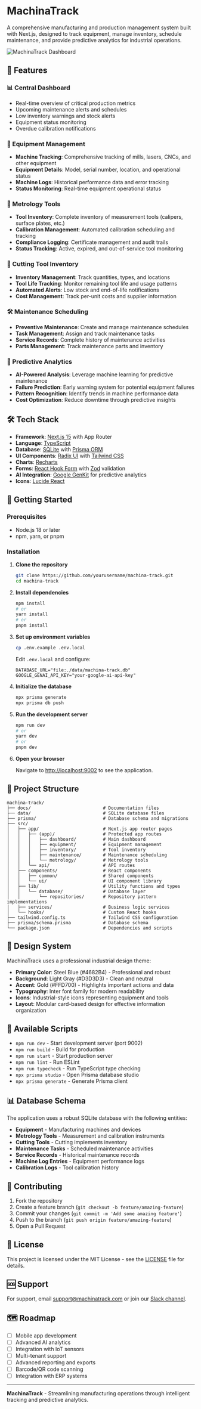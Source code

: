 # MachinaTrack

A comprehensive manufacturing and production management system built with Next.js, designed to track equipment, manage inventory, schedule maintenance, and provide predictive analytics for industrial operations.

![MachinaTrack Dashboard](docs/images/dashboard-preview.png)

## 🚀 Features

### 📊 Central Dashboard
- Real-time overview of critical production metrics
- Upcoming maintenance alerts and schedules
- Low inventory warnings and stock alerts
- Equipment status monitoring
- Overdue calibration notifications

### 🔧 Equipment Management
- **Machine Tracking**: Comprehensive tracking of mills, lasers, CNCs, and other equipment
- **Equipment Details**: Model, serial number, location, and operational status
- **Machine Logs**: Historical performance data and error tracking
- **Status Monitoring**: Real-time equipment operational status

### 📏 Metrology Tools
- **Tool Inventory**: Complete inventory of measurement tools (calipers, surface plates, etc.)
- **Calibration Management**: Automated calibration scheduling and tracking
- **Compliance Logging**: Certificate management and audit trails
- **Status Tracking**: Active, expired, and out-of-service tool monitoring

### 🔨 Cutting Tool Inventory
- **Inventory Management**: Track quantities, types, and locations
- **Tool Life Tracking**: Monitor remaining tool life and usage patterns
- **Automated Alerts**: Low stock and end-of-life notifications
- **Cost Management**: Track per-unit costs and supplier information

### 🛠️ Maintenance Scheduling
- **Preventive Maintenance**: Create and manage maintenance schedules
- **Task Management**: Assign and track maintenance tasks
- **Service Records**: Complete history of maintenance activities
- **Parts Management**: Track maintenance parts and inventory

### 🤖 Predictive Analytics
- **AI-Powered Analysis**: Leverage machine learning for predictive maintenance
- **Failure Prediction**: Early warning system for potential equipment failures
- **Pattern Recognition**: Identify trends in machine performance data
- **Cost Optimization**: Reduce downtime through predictive insights

## 🛠️ Tech Stack

- **Framework**: [Next.js 15](https://nextjs.org/) with App Router
- **Language**: [TypeScript](https://www.typescriptlang.org/)
- **Database**: [SQLite](https://www.sqlite.org/) with [Prisma ORM](https://www.prisma.io/)
- **UI Components**: [Radix UI](https://www.radix-ui.com/) with [Tailwind CSS](https://tailwindcss.com/)
- **Charts**: [Recharts](https://recharts.org/)
- **Forms**: [React Hook Form](https://react-hook-form.com/) with [Zod](https://zod.dev/) validation
- **AI Integration**: [Google GenKit](https://firebase.google.com/docs/genkit) for predictive analytics
- **Icons**: [Lucide React](https://lucide.dev/)

## 🚀 Getting Started

### Prerequisites

- Node.js 18 or later
- npm, yarn, or pnpm

### Installation

1. **Clone the repository**
   ```bash
   git clone https://github.com/yourusername/machina-track.git
   cd machina-track
   ```

2. **Install dependencies**
   ```bash
   npm install
   # or
   yarn install
   # or
   pnpm install
   ```

3. **Set up environment variables**
   ```bash
   cp .env.example .env.local
   ```
   
   Edit `.env.local` and configure:
   ```env
   DATABASE_URL="file:./data/machina-track.db"
   GOOGLE_GENAI_API_KEY="your-google-ai-api-key"
   ```

4. **Initialize the database**
   ```bash
   npx prisma generate
   npx prisma db push
   ```

5. **Run the development server**
   ```bash
   npm run dev
   # or
   yarn dev
   # or
   pnpm dev
   ```

6. **Open your browser**
   
   Navigate to [http://localhost:9002](http://localhost:9002) to see the application.

## 📁 Project Structure

```
machina-track/
├── docs/                           # Documentation files
├── data/                           # SQLite database files
├── prisma/                         # Database schema and migrations
├── src/
│   ├── app/                        # Next.js app router pages
│   │   ├── (app)/                  # Protected app routes
│   │   │   ├── dashboard/          # Main dashboard
│   │   │   ├── equipment/          # Equipment management
│   │   │   ├── inventory/          # Tool inventory
│   │   │   ├── maintenance/        # Maintenance scheduling
│   │   │   └── metrology/          # Metrology tools
│   │   └── api/                    # API routes
│   ├── components/                 # React components
│   │   ├── common/                 # Shared components
│   │   └── ui/                     # UI component library
│   ├── lib/                        # Utility functions and types
│   │   └── database/               # Database layer
│   │       └── repositories/       # Repository pattern implementations
│   ├── services/                   # Business logic services
│   └── hooks/                      # Custom React hooks
├── tailwind.config.ts              # Tailwind CSS configuration
├── prisma/schema.prisma            # Database schema
└── package.json                    # Dependencies and scripts
```

## 🎨 Design System

MachinaTrack uses a professional industrial design theme:

- **Primary Color**: Steel Blue (#4682B4) - Professional and robust
- **Background**: Light Gray (#D3D3D3) - Clean and neutral
- **Accent**: Gold (#FFD700) - Highlights important actions and data
- **Typography**: Inter font family for modern readability
- **Icons**: Industrial-style icons representing equipment and tools
- **Layout**: Modular card-based design for effective information organization

## 🔧 Available Scripts

- `npm run dev` - Start development server (port 9002)
- `npm run build` - Build for production
- `npm run start` - Start production server
- `npm run lint` - Run ESLint
- `npm run typecheck` - Run TypeScript type checking
- `npx prisma studio` - Open Prisma database studio
- `npx prisma generate` - Generate Prisma client

## 📊 Database Schema

The application uses a robust SQLite database with the following entities:

- **Equipment** - Manufacturing machines and devices
- **Metrology Tools** - Measurement and calibration instruments
- **Cutting Tools** - Cutting implements inventory
- **Maintenance Tasks** - Scheduled maintenance activities
- **Service Records** - Historical maintenance records
- **Machine Log Entries** - Equipment performance logs
- **Calibration Logs** - Tool calibration history

## 🤝 Contributing

1. Fork the repository
2. Create a feature branch (`git checkout -b feature/amazing-feature`)
3. Commit your changes (`git commit -m 'Add some amazing feature'`)
4. Push to the branch (`git push origin feature/amazing-feature`)
5. Open a Pull Request

## 📄 License

This project is licensed under the MIT License - see the [LICENSE](LICENSE) file for details.

## 🆘 Support

For support, email support@machinatrack.com or join our [Slack channel](https://machinatrack.slack.com).

## 🗺️ Roadmap

- [ ] Mobile app development
- [ ] Advanced AI analytics
- [ ] Integration with IoT sensors
- [ ] Multi-tenant support
- [ ] Advanced reporting and exports
- [ ] Barcode/QR code scanning
- [ ] Integration with ERP systems

---

**MachinaTrack** - Streamlining manufacturing operations through intelligent tracking and predictive analytics.